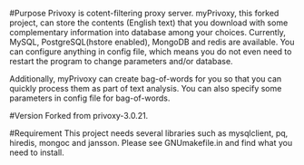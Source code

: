 #Purpose
Privoxy is cotent-filtering proxy server.
myPrivoxy, this forked project, can store the contents (English text) that you download with some complementary information into database among your choices.
Currently, MySQL, PostgreSQL(hstore enabled), MongoDB and redis are available.
You can configure anything in config file, which means you do not even need to restart the program to change parameters and/or database.

Additionally, myPrivoxy can create bag-of-words for you so that you can quickly process them as part of text analysis.
You can also specify some parameters in config file for bag-of-words.

#Version
Forked from privoxy-3.0.21.

#Requirement
This project needs several libraries such as mysqlclient, pq, hiredis, mongoc and jansson.
Please see GNUmakefile.in and find what you need to install.


